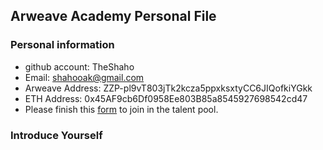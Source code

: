 ## Arweave Academy Personal File

### Personal information

- github account: TheShaho
- Email: shahooak@gmail.com
- Arweave Address: ZZP-pl9vT803jTk2kcza5ppxksxtyCC6JIQofkiYGkk
- ETH Address: 0x45AF9cb6Df0958Ee803B85a8545927698542cd47
- Please finish this [form](https://docs.google.com/forms/d/e/1FAIpQLSfWA5fIIcBgmRppm3jNz5vmf9Mai_QMVil-2pO4r7YKn_Zhtw/viewform?usp=sf_link) to join in the talent pool.

### Introduce Yourself
